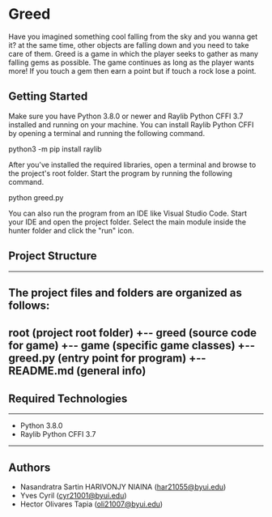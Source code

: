 # Greed
Have you imagined something cool falling from the sky and you wanna get it? at the same time, other objects are falling down and you need to take care of them. Greed is a game in which the player seeks to gather as many falling gems as possible. The game continues as long as the player wants more! If you touch a gem then earn a point but if touch a rock lose a point.

## Getting Started
   
Make sure you have Python 3.8.0 or newer and Raylib Python CFFI 3.7 installed and running on your machine. You can install Raylib Python CFFI by opening a terminal and running the following command.
   
python3 -m pip install raylib
   
After you've installed the required libraries, open a terminal and browse to the project's root folder. Start the program by running the following command.
   
python greed.py
   
You can also run the program from an IDE like Visual Studio Code. Start your IDE and open the 
project folder. Select the main module inside the hunter folder and click the "run" icon.

## Project Structure
---
The project files and folders are organized as follows:
---
root                    (project root folder)
+-- greed               (source code for game)
  +-- game              (specific game classes)
  +-- greed.py          (entry point for program)
+-- README.md           (general info)
---

## Required Technologies
---
* Python 3.8.0
* Raylib Python CFFI 3.7
---

## Authors
   
* Nasandratra Sartin HARIVONJY NIAINA (har21055@byui.edu)
* Yves Cyril (cyr21001@byui.edu)
* Hector Olivares Tapia (oli21007@byui.edu)